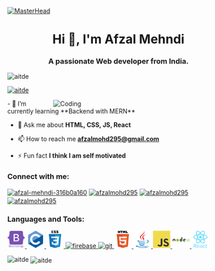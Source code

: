 [![MasterHead](https://thumbs.dreamstime.com/b/web-development-coding-programming-banner-computer-code-web-development-coding-programming-banner-computer-code-vector-245806791.jpg)]()
<h1 align="center">Hi 👋, I'm Afzal Mehndi</h1>
<h3 align="center">A passionate Web developer from India.</h3>

<p align="left"> <img src="https://komarev.com/ghpvc/?username=aitde&label=Profile%20views&color=0e75b6&style=flat" alt="aitde" /> </p>

<p align="left"> <a href="https://github.com/ryo-ma/github-profile-trophy"><img src="https://github-profile-trophy.vercel.app/?username=aitde" alt="aitde" /></a> </p>

<img align="right" alt="Coding" width="400" src="https://cdn.dribbble.com/users/1071885/screenshots/13966332/media/c067da81454c23cb26a4fcad7ddbf21e.gif" alt="aitde" />
- 🌱 I’m currently learning **Backend with MERN**

- 💬 Ask me about **HTML, CSS, JS, React**

- 📫 How to reach me **afzalmohd295@gmail.com**

- ⚡ Fun fact **I think I am self motivated**

<h3 align="left">Connect with me:</h3>
<p align="left">
<a href="https://linkedin.com/in/afzal-mehndi-316b0a160" target="blank"><img align="center" src="https://raw.githubusercontent.com/rahuldkjain/github-profile-readme-generator/master/src/images/icons/Social/linked-in-alt.svg" alt="afzal-mehndi-316b0a160" height="30" width="40" /></a>
<a href="https://www.hackerrank.com/afzalmohd295" target="blank"><img align="center" src="https://raw.githubusercontent.com/rahuldkjain/github-profile-readme-generator/master/src/images/icons/Social/hackerrank.svg" alt="afzalmohd295" height="30" width="40" /></a>
<a href="https://www.leetcode.com/afzalmohd295" target="blank"><img align="center" src="https://raw.githubusercontent.com/rahuldkjain/github-profile-readme-generator/master/src/images/icons/Social/leet-code.svg" alt="afzalmohd295" height="30" width="40" /></a>
<a href="https://auth.geeksforgeeks.org/user/afzalmohd295" target="blank"><img align="center" src="https://raw.githubusercontent.com/rahuldkjain/github-profile-readme-generator/master/src/images/icons/Social/geeks-for-geeks.svg" alt="afzalmohd295" height="30" width="40" /></a>
</p>

<h3 align="left">Languages and Tools:</h3>
<p align="left"> <a href="https://getbootstrap.com" target="_blank" rel="noreferrer"> <img src="https://raw.githubusercontent.com/devicons/devicon/master/icons/bootstrap/bootstrap-plain-wordmark.svg" alt="bootstrap" width="40" height="40"/> </a> <a href="https://www.cprogramming.com/" target="_blank" rel="noreferrer"> <img src="https://raw.githubusercontent.com/devicons/devicon/master/icons/c/c-original.svg" alt="c" width="40" height="40"/> </a> <a href="https://www.w3schools.com/css/" target="_blank" rel="noreferrer"> <img src="https://raw.githubusercontent.com/devicons/devicon/master/icons/css3/css3-original-wordmark.svg" alt="css3" width="40" height="40"/> </a> <a href="https://firebase.google.com/" target="_blank" rel="noreferrer"> <img src="https://www.vectorlogo.zone/logos/firebase/firebase-icon.svg" alt="firebase" width="40" height="40"/> </a> <a href="https://git-scm.com/" target="_blank" rel="noreferrer"> <img src="https://www.vectorlogo.zone/logos/git-scm/git-scm-icon.svg" alt="git" width="40" height="40"/> </a> <a href="https://www.w3.org/html/" target="_blank" rel="noreferrer"> <img src="https://raw.githubusercontent.com/devicons/devicon/master/icons/html5/html5-original-wordmark.svg" alt="html5" width="40" height="40"/> </a> <a href="https://www.java.com" target="_blank" rel="noreferrer"> <img src="https://raw.githubusercontent.com/devicons/devicon/master/icons/java/java-original.svg" alt="java" width="40" height="40"/> </a> <a href="https://developer.mozilla.org/en-US/docs/Web/JavaScript" target="_blank" rel="noreferrer"> <img src="https://raw.githubusercontent.com/devicons/devicon/master/icons/javascript/javascript-original.svg" alt="javascript" width="40" height="40"/> </a> <a href="https://nodejs.org" target="_blank" rel="noreferrer"> <img src="https://raw.githubusercontent.com/devicons/devicon/master/icons/nodejs/nodejs-original-wordmark.svg" alt="nodejs" width="40" height="40"/> </a> <a href="https://reactjs.org/" target="_blank" rel="noreferrer"> <img src="https://raw.githubusercontent.com/devicons/devicon/master/icons/react/react-original-wordmark.svg" alt="react" width="40" height="40"/> </a> </p>

<p><img align="left" src="https://github-readme-stats.vercel.app/api/top-langs?username=aitde&show_icons=true&locale=en&layout=compact" alt="aitde" /></p>

<p>&nbsp;<img align="center" src="https://github-readme-stats.vercel.app/api?username=aitde&show_icons=true&locale=en" alt="aitde" /></p>
